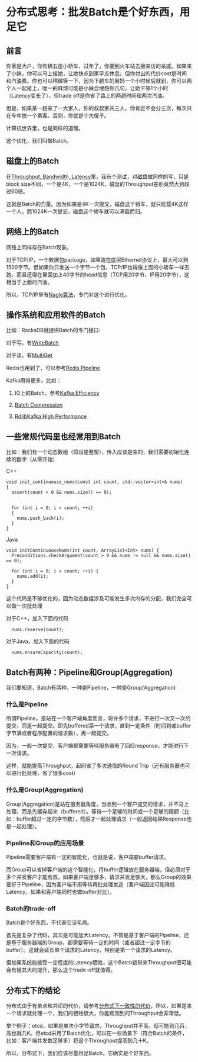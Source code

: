 # 分布式思考：批发Batch是个好东西，用足它

## 前言

你家是大户，你有辆五座小轿车，过年了，你要到火车站去接来访的亲戚。如果来了小妹，你可以马上接她，让她快点到家早点休息。但你付出的代价cost是时间和汽油费。你也可以稍微等一下，因为下趟车的舅妈一个小时候后就到，你可以两个人一起接上，唯一的麻烦可能是小妹会埋怨你几句，让她干等1个小时（Latency变长了），但trade off是你省了路上的两趟时间和两次汽油。

但是，如果某一趟来了一大家人，你的叔叔家共三人，你肯定不会分三次，每次只在车中放一个乘客。否则，你就是个大傻子。

计算机世界里，也是同样的道理。

这个优化，我们叫做Batch。

## 磁盘上的Batch

在[Throughput, Bandwidth, Latency](throughput-bandwidth-latency.md)里，我有个测试，对磁盘做同样的写，只是block size不同，一个是4K，一个是1024K，磁盘的Throughput差别竟然大到超过60倍。

这就是Batch的力量。因为如果是4K一次提交，磁盘这个轿车，就只能载4K这样一个人。而1024K一次提交，磁盘这个轿车就可以满载而归。

## 网络上的Batch

网络上同样存在Batch现象。

对于TCP/IP，一个数据包package，如果跑在底层Ethernet协议上，最大可以到1500字节。但如果你只发送一个字节一个包，TCP/IP也得像上面的小轿车一样去跑，而且还得在里面加上40字节的head信息（TCP用20字节、IP用20字节），这相当于上面的汽油。

所以，TCP/IP里有[Nagle算法](https://baike.baidu.com/item/Nagle%E7%AE%97%E6%B3%95/5645172)，专门对这个进行优化。

## 操作系统和应用软件的Batch

比如：RocksDB就提供Batch的专门接口:

对于写，有[WriteBatch](https://github.com/facebook/rocksdb/wiki/Basic-Operations#writes)

对于读，有[MultiGet](https://github.com/facebook/rocksdb/wiki/MultiGet-Performance)

Redis也用到了，可以参考[Redis Pipeline](https://redis.io/topics/pipelining)

Kafka用得更多，比如：

1. IO上的Batch，参考[Kafka Efficiency](https://kafka.apache.org/documentation/#maximizingefficiency)

2. [Batch Compression](https://kafka.apache.org/documentation/#design_compression)

3. [RdlibKafka High Performance](https://github.com/edenhill/librdkafka/blob/master/INTRODUCTION.md#performance)

## 一些常规代码里也经常用到Batch

比如：我们有一个动态数组（假设是整型），传入应该是空的，我们需要初始化连续的数字（从零开始）

C++
```
void init_continuouse_nums(const int count, std::vector<int>& nums)
{
  assert(count > 0 && nums.size() == 0);


  for (int i = 0; i < count; ++i)
  {
    nums.push_back(i);
  }
}
```

Java
```
void initContinuouseNums(int count, ArrayList<Int> nums) {
  Preconditions.checkArgument(count > 0 && nums != null && nums.size() == 0);

  for (int i = 0; i < count; ++i) {
    nums.add(i);
  }
}
```

这个代码是不够优化的，因为动态数组涉及可能发生多次内存的分配，我们完全可以做一次批处理

对于C++，加入下面的代码
```
  nums.reserve(count);
```

对于Java，加入下面的代码
```
  nums.ensureCapacity(count);
```

## Batch有两种：Pipeline和Group(Aggregation)

我们要知道，Batch有两种，一种是Pipeline，一种是Group(Aggregation)

### 什么是Pipeline

所谓Pipeline，是站在一个客户端角度而言，将许多个请求，不进行一次又一次的提交，而是一起提交。即先buffered第一个请求，直到一定条件（时间到或buffer字节满或者程序配置的请求数），再一起提交。

因为，一般一次提交，客户端都需要等待服务器有了回应response，才能进行下一次请求。

这样，就能提高Throughput，起码省了多次通信的Round Trip（还有服务器也可以进行批处理，省了很多cost）

### 什么是Group(Aggregation)

Group(Aggregation)是站在服务器角度，当收到一个客户提交的请求，并不马上处理，而是先缓存起来（buffered）。等待一个足够的时间或一个足够的限额（比如：buffer超过一定的字节数），然后才一起处理请求（一般返回结果Response也是一起处理）。

### Pipeline和Group的应用场景

Pipeline需要客户端有一定的智能化，也就是说，客户端要buffer请求。

而Group可以省掉客户端的这个智能化，将buffer逻辑放在服务器端，但必须对于多个并发客户才能有效。如果客户端足够多，请求并发足够大，那么Group的效果要好于Pipeline，因为客户端不用等待再批处理发送（客户端因此可能降低Latency，如果和客户端同时也做buffer对比）。

### Batch的trade-off

Batch是个好东西，不代表它没毛病。

首先是复杂了代码，其次是可能加大Latency。不管是基于客户端的Pipeline，还是基于服务器端的Group，都需要等待一定的时间（或者超过一定字节的buffer）。这就会延长单个请求的Latency，特别是第一个请求的Latency。

但如果系统能接受一定程度的Latency牺牲，这个Batch锁带来Throughput很可能会有极其大的提升，那么这个trade-off就值得。

## 分布式下的结论

分布式由于有单点和共识的代价，请参考[分布式下一致性的代价](cost-of-consistency.md)，所以，如果是来一个请求就处理一个，我们的牺牲很大，你能观测到的Throughput会非常低。

举个例子：etcd，如果是单次小字节请求，Throughput并不高，低可能到几百，高也就几K。但etcd采用了Batch优化，可以在一些场景下（符合Batch的条件，比如：客户端并发数足够多）将这个Throughput提高到几十K。

所以，分布式下，我们应该尽量用足Batch，它确实是个好东西。